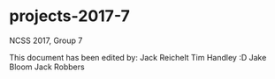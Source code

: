# projects-2017-7
NCSS 2017, Group 7

This document has been edited by:
Jack Reichelt
Tim Handley :D
Jake Bloom
Jack Robbers
